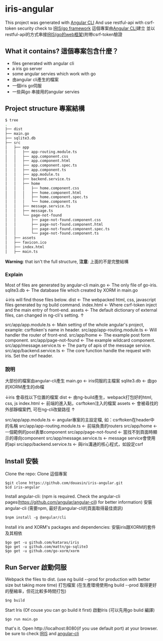 #  iris-angular

This project was generated with [Angular CLI](https://github.com/angular/angular-cli)
And use restful-api with csrf-token security check to [IRIS(go framework](https://iris-go.com/)
這個專案由[Angular CLI](https://github.com/angular/angular-cli)建立
並以restful-api的方式串接[IRIS(go的web框架)](https://iris-go.com/)附帶csrf-token驗證

## What it contains? 這個專案包含什麼？

* files generated with angular cli
* a iris go server
* some angular servies which work with go
* 由angular cli產生的檔案
* 一個iris go伺服
* 一些與go 串接用的angular servies

## Project structure 專案結構

```bash
$ tree
.
├── dist
├── main.go
├── sqlite3.db
├── src
│   ├── app
│   │   ├── app-routing.module.ts
│   │   ├── app.component.css
│   │   ├── app.component.html
│   │   ├── app.component.spec.ts
│   │   ├── app.component.ts
│   │   ├── app.module.ts
│   │   ├── backend.service.ts
│   │   ├── home
│   │   │   ├── home.component.css
│   │   │   ├── home.component.html
│   │   │   ├── home.component.spec.ts
│   │   │   └── home.component.ts
│   │   ├── message.service.ts
│   │   ├── message.ts
│   │   └── page-not-found
│   │       ├── page-not-found.component.css
│   │       ├── page-not-found.component.html
│   │       ├── page-not-found.component.spec.ts
│   │       └── page-not-found.component.ts
│   ├── assets
│   ├── favicon.ico
│   ├── index.html
│   ├── main.ts
```
**Warning**: that isn't the full structure,
**注意**: 上面的不是完整結構

### Explain

Most of files are generated by angular-cli
main.go <- The only file of go-iris.
sqlite3.db <- The database file which created by XORM in main.go

↓iris will find those files below.
dist <- The webpacked html, css, javascript files generated by ng build command.
index.html <- Where csrf-token inject and the main entry of front-end.
assets <- The default dictionary of external files, can changed in ng-cli's setting.
↑

src/app/app.module.ts <- Main setting of the whole angular's project, example: csrftoken's name in header.
src/app/app-routing.module.ts <- Will handler the router of front-end.
src/app/home <- The example post form component.
src/app/page-not-found <- The example wildcard component.
src/app/message.service.ts <- The party of apis of the message service.
src/app/backend.service.ts <- The core function handle the request with iris. Set the csrf header.

### 說明

大部份的檔案由angular-cli產生
main.go <- iris伺服的主檔案
sqlite3.db <- 由go的XORM產生的db檔

↓iris 會尋找以下位置的檔案
dist <- 由ng-build產生，webpack打包好的html, css, js
index.html <- 前端的進入點，csrftoken注入的檔案
assets <- 會被尋找的外部靜檔案們, 可在ng-cli改變路徑
↑

src/app/app.module.ts <- angular專案的主設定檔, 如：csrftoken在header中的名稱
src/app/app-routing.module.ts <- 前端負責的routers
src/app/home <- 一個範例的post表單component
src/app/page-not-found <- 當找不到頁面時顯示的導向component
src/app/message.service.ts <- message service會使用的api
src/app/backend.service.ts <- 與iris溝通的核心程式，如設定csrf

## Install 安裝

Clone the repo:
Clone 這個專案

```
$git clone https://github.com/douasin/iris-angular.git
$cd iris-angular
```

Install angular-cli:
(npm is required. Check the angular-cli pages(https://github.com/angular/angular-cil) for better information)
安裝angular-cli
(需要npm, 最好去angular-cli的頁面取得最佳資訊)
```
$npm install -g @angular/cli
```

Install iris and XORM's packages and dependencies:
安裝iris跟XORM的套件及其相依
```
$go get -u github.com/kataras/iris
$go get -u github.com/mattn/go-sqlite3
$go get -u github.com/go-xorm/xorm
```

## Run Server 啟動伺服

Webpack the files to dist.
(use ng build --prod for production with better size but taking more time)
打包檔案
(在生產環境使用ng build --prod 取得更好的壓縮率，但花比較多時間打包)
```
$ng build
```

Start Iris
(Of couse you can go build it first)
啟動Iris
(可以先用go bulid 編譯)
```
$go run main.go
```

that's it. Open http://localhost:8080(if you use default port) at your browser.
be sure to check [IRIS](https://iris-go.com) and [angular-cli](https://github.com/angular/angular/cli)

